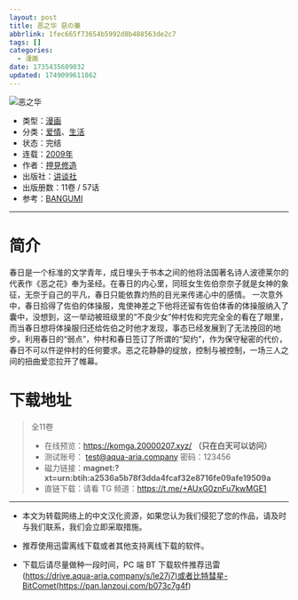 ```yaml
---
layout: post
title: 恶之华 惡の華
abbrlink: 1fec665f73654b5992d8b488563de2c7
tags: []
categories:
  - 漫画
date: 1735435609032
updated: 1749099611862
---
```


![恶之华](https://ipfs.io/ipfs/QmVuPBg9sPETJV5DKpGkP2nFp55tQTiePjce83cMymeho4?filename=%E6%81%B6%E4%B9%8B%E5%8D%8E.jpg)

- 类型：[漫画](/index.php/category/漫画)
- 分类：[爱情](/index.php/category/爱情)、[生活](/index.php/category/生活)
- 状态：完结
- 连载：[2009年](/index.php/category/2009年)
- 作者：[押見修造](/index.php/category/押見修造)
- 出版社：[讲谈社](/index.php/category/讲谈社)
- 出版册数：11卷 / 57话
- 参考：[BANGUMI](https://bangumi.tv/subject/39991)

***

# 简介

春日是一个标准的文学青年，成日埋头于书本之间的他将法国著名诗人波德莱尔的代表作《恶之花》奉为圣经。在春日的内心里，同班女生佐伯奈奈子就是女神的象征，无奈于自己的平凡，春日只能依靠灼热的目光来传递心中的感情。 一次意外中，春日拾得了佐伯的体操服，鬼使神差之下他将还留有佐伯体香的体操服纳入了囊中，没想到，这一举动被班级里的“不良少女”仲村佐和完完全全的看在了眼里，而当春日想将体操服归还给佐伯之时他才发现，事态已经发展到了无法挽回的地步。利用春日的“弱点”，仲村和春日签订了所谓的“契约”，作为保守秘密的代价，春日不可以忤逆仲村的任何要求。恶之花静静的绽放，控制与被控制，一场三人之间的扭曲爱恋拉开了帷幕。

# 下载地址

> 全11卷
>
> - 在线预览：<https://komga.20000207.xyz/> **（只在白天可以访问）**
> - 测试账号： <test@aqua-aria.company> 密码：123456
> - 磁力链接：**magnet:?xt=urn:btih:a2536a5b78f3dda4fcaf32e8716fe09afe19509a**
> - 直链下载：请看 TG 频道：<https://t.me/+AUxG0znFu7kwMGE1>

***

- 本文为转载网络上的中文汉化资源，如果您认为我们侵犯了您的作品，请及时与我们联系，我们会立即采取措施。

- 推荐使用迅雷离线下载或者其他支持离线下载的软件。

- 下载后请尽量做种一段时间，PC 端 BT 下载软件推荐迅雷(<https://drive.aqua-aria.company/s/le27j7)或者比特彗星-BitComet(https://pan.lanzouj.com/b073c7g4f>)
